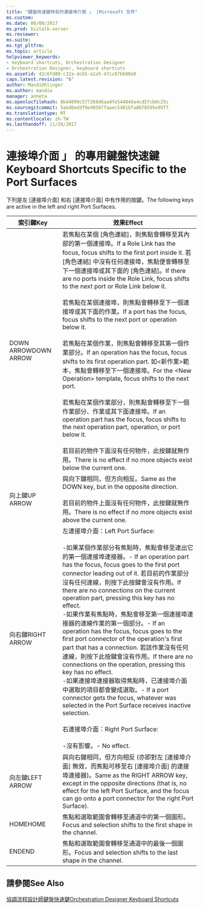 ```yaml
---
title: "鍵盤快速鍵特有的連接埠介面 」 |Microsoft 文件"
ms.custom: 
ms.date: 06/08/2017
ms.prod: biztalk-server
ms.reviewer: 
ms.suite: 
ms.tgt_pltfrm: 
ms.topic: article
helpviewer_keywords:
- keyboard shortcuts, Orchestration Designer
- Orchestration Designer, keyboard shortcuts
ms.assetid: 42c6fd89-c32a-4cb5-a1a5-47cc87b680a9
caps.latest.revision: "6"
author: MandiOhlinger
ms.author: mandia
manager: anneta
ms.openlocfilehash: 8b44899c57726846aadfe54404da4cd5fcb0c25c
ms.sourcegitcommit: 5abd0ed3f9e4858ffaaec5481bfa8878595e95f7
ms.translationtype: MT
ms.contentlocale: zh-TW
ms.lasthandoff: 11/28/2017
---
```

# <a name="keyboard-shortcuts-specific-to-the-port-surfaces"></a><span data-ttu-id="fc788-102">連接埠介面 」 的專用鍵盤快速鍵</span><span class="sxs-lookup"><span data-stu-id="fc788-102">Keyboard Shortcuts Specific to the Port Surfaces</span></span>
<span data-ttu-id="fc788-103">下列是左 [連接埠介面] 和右 [連接埠介面] 中有作用的按鍵。</span><span class="sxs-lookup"><span data-stu-id="fc788-103">The following keys are active in the left and right Port Surfaces.</span></span>  
  
|<span data-ttu-id="fc788-104">索引鍵</span><span class="sxs-lookup"><span data-stu-id="fc788-104">Key</span></span>|<span data-ttu-id="fc788-105">效果</span><span class="sxs-lookup"><span data-stu-id="fc788-105">Effect</span></span>|  
|---------|------------|  
|<span data-ttu-id="fc788-106">DOWN ARROW</span><span class="sxs-lookup"><span data-stu-id="fc788-106">DOWN ARROW</span></span>|<span data-ttu-id="fc788-107">若焦點在某個 [角色連結]，則焦點會轉移至其內部的第一個連接埠。</span><span class="sxs-lookup"><span data-stu-id="fc788-107">If a Role Link has the focus, focus shifts to the first port inside it.</span></span> <span data-ttu-id="fc788-108">若 [角色連結] 中沒有任何連接埠，焦點便會轉移至下一個連接埠或其下面的 [角色連結]。</span><span class="sxs-lookup"><span data-stu-id="fc788-108">If there are no ports inside the Role Link, focus shifts to the next port or Role Link below it.</span></span><br /><br /> <span data-ttu-id="fc788-109">若焦點在某個連接埠，則焦點會轉移至下一個連接埠或其下面的作業。</span><span class="sxs-lookup"><span data-stu-id="fc788-109">If a port has the focus, focus shifts to the next port or operation below it.</span></span><br /><br /> <span data-ttu-id="fc788-110">若焦點在某個作業，則焦點會轉移至其第一個作業部分。</span><span class="sxs-lookup"><span data-stu-id="fc788-110">If an operation has the focus, focus shifts to its first operation part.</span></span> <span data-ttu-id="fc788-111">如\<新作業\>範本，焦點會轉移至下一個連接埠。</span><span class="sxs-lookup"><span data-stu-id="fc788-111">For the \<New Operation\> template, focus shifts to the next port.</span></span><br /><br /> <span data-ttu-id="fc788-112">若焦點在某個作業部分，則焦點會轉移至下一個作業部分、作業或其下面連接埠。</span><span class="sxs-lookup"><span data-stu-id="fc788-112">If an operation part has the focus, focus shifts to the next operation part, operation, or port below it.</span></span><br /><br /> <span data-ttu-id="fc788-113">若目前的物件下面沒有任何物件，此按鍵就無作用。</span><span class="sxs-lookup"><span data-stu-id="fc788-113">There is no effect if no more objects exist below the current one.</span></span>|  
|<span data-ttu-id="fc788-114">向上鍵</span><span class="sxs-lookup"><span data-stu-id="fc788-114">UP ARROW</span></span>|<span data-ttu-id="fc788-115">與向下鍵相同，但方向相反。</span><span class="sxs-lookup"><span data-stu-id="fc788-115">Same as the DOWN key, but in the opposite direction.</span></span><br /><br /> <span data-ttu-id="fc788-116">若目前的物件上面沒有任何物件，此按鍵就無作用。</span><span class="sxs-lookup"><span data-stu-id="fc788-116">There is no effect if no more objects exist above the current one.</span></span>|  
|<span data-ttu-id="fc788-117">向右鍵</span><span class="sxs-lookup"><span data-stu-id="fc788-117">RIGHT ARROW</span></span>|<span data-ttu-id="fc788-118">左連接埠介面：</span><span class="sxs-lookup"><span data-stu-id="fc788-118">Left Port Surface:</span></span><br /><br /> <span data-ttu-id="fc788-119">-如果某個作業部分有焦點時，焦點會移至連出它的第一個連接埠連接器。</span><span class="sxs-lookup"><span data-stu-id="fc788-119">-   If an operation part has the focus, focus goes to the first port connector leading out of it.</span></span> <span data-ttu-id="fc788-120">若目前的作業部分沒有任何連線，則按下此按鍵會沒有作用。</span><span class="sxs-lookup"><span data-stu-id="fc788-120">If there are no connections on the current operation part, pressing this key has no effect.</span></span><br /><span data-ttu-id="fc788-121">-如果作業有焦點時，焦點會移至第一個連接埠連接器的連線作業的第一個部分。</span><span class="sxs-lookup"><span data-stu-id="fc788-121">-   If an operation has the focus, focus goes to the first port connector of the operation's first part that has a connection.</span></span> <span data-ttu-id="fc788-122">若該作業沒有任何連線，則按下此按鍵會沒有作用。</span><span class="sxs-lookup"><span data-stu-id="fc788-122">If there are no connections on the operation, pressing this key has no effect.</span></span><br /><span data-ttu-id="fc788-123">-如果連接埠連接器取得焦點時，已連接埠介面 中選取的項目都會變成選取。</span><span class="sxs-lookup"><span data-stu-id="fc788-123">-   If a port connector gets the focus, whatever was selected in the Port Surface receives inactive selection.</span></span><br /><br /> <span data-ttu-id="fc788-124">右連接埠介面：</span><span class="sxs-lookup"><span data-stu-id="fc788-124">Right Port Surface:</span></span><br /><br /> <span data-ttu-id="fc788-125">-沒有影響。</span><span class="sxs-lookup"><span data-stu-id="fc788-125">-   No effect.</span></span>|  
|<span data-ttu-id="fc788-126">向左鍵</span><span class="sxs-lookup"><span data-stu-id="fc788-126">LEFT ARROW</span></span>|<span data-ttu-id="fc788-127">與向右鍵相同，但方向相反 (亦即對左 [連接埠介面] 無效，而焦點可移至右 [連接埠介面] 的連接埠連接器)。</span><span class="sxs-lookup"><span data-stu-id="fc788-127">Same as the RIGHT ARROW key, except in the opposite directions (that is, no effect for the left Port Surface, and the focus can go onto a port connector for the right Port Surface).</span></span>|  
|<span data-ttu-id="fc788-128">HOME</span><span class="sxs-lookup"><span data-stu-id="fc788-128">HOME</span></span>|<span data-ttu-id="fc788-129">焦點和選取範圍會轉移至通道中的第一個圖形。</span><span class="sxs-lookup"><span data-stu-id="fc788-129">Focus and selection shifts to the first shape in the channel.</span></span>|  
|<span data-ttu-id="fc788-130">END</span><span class="sxs-lookup"><span data-stu-id="fc788-130">END</span></span>|<span data-ttu-id="fc788-131">焦點和選取範圍會轉移至通道中的最後一個圖形。</span><span class="sxs-lookup"><span data-stu-id="fc788-131">Focus and selection shifts to the last shape in the channel.</span></span>|  
  
## <a name="see-also"></a><span data-ttu-id="fc788-132">請參閱</span><span class="sxs-lookup"><span data-stu-id="fc788-132">See Also</span></span>  
 [<span data-ttu-id="fc788-133">協調流程設計師鍵盤快速鍵</span><span class="sxs-lookup"><span data-stu-id="fc788-133">Orchestration Designer Keyboard Shortcuts</span></span>](../core/orchestration-designer-keyboard-shortcuts.md)